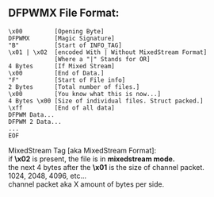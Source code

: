 ## DFPWMX File Format:  

```
\x00         [Opening Byte]
DFPWMX       [Magic Signature]
"B"          [Start of INFO_TAG]
\x01 | \x02  [encoded With | Without MixedStream Format]
             [Where a "|" Stands for OR]
4 Bytes      [If Mixed Stream]
\x00         [End of Data.]
"F"          [Start of File info]
2 Bytes      [Total number of files.]
\x00         [You know what this is now...]
4 Bytes \x00 [Size of individual files. Struct packed.]
\xff         [End of all data]
DFPWM Data...
DFPWM 2 Data...
...
EOF
```

MixedStream Tag [aka MixedStream Format]:  
if **\x02** is present, the file is in **mixedstream mode.**  
the next 4 bytes after the **\x01** is the size of channel packet.  
1024, 2048, 4096, etc...  
channel packet aka X amount of bytes per side.  
